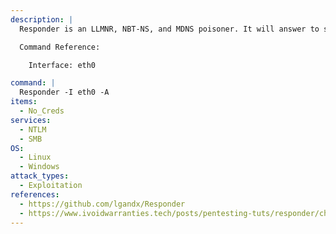 ```yaml
---
description: |
  Responder is an LLMNR, NBT-NS, and MDNS poisoner. It will answer to specific NBT-NS (NetBIOS Name Service) queries based on their name suffix. By default, the tool will only answer to File Server Service request, which is for SMB. The following command will put Responder in analyze mode, listening for NBT-NS, BROWSER, and LLMNR requests without responding.

  Command Reference:

  	Interface: eth0

command: |
  Responder -I eth0 -A
items:
  - No_Creds
services:
  - NTLM
  - SMB
OS:
  - Linux
  - Windows
attack_types:
  - Exploitation
references:
  - https://github.com/lgandx/Responder
  - https://www.ivoidwarranties.tech/posts/pentesting-tuts/responder/cheatsheet/
---
```

